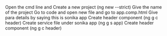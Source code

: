 Open the cmd line and Create a new project (ng new --strict)
Give the name of the project
Go to code and open new file and go to app.comp.html
Give para details by saying this is sonika app
Create header component (ng g c header)
Create service file under sonika app (ng g s app)
Create header component (ng g c header)




























